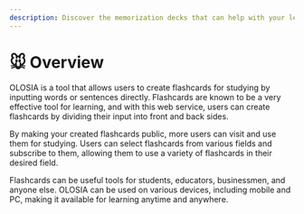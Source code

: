 ```yaml
---
description: Discover the memorization decks that can help with your learning.
---
```


# 🐭 Overview

OLOSIA is a tool that allows users to create flashcards for studying by inputting words or sentences directly. Flashcards are known to be a very effective tool for learning, and with this web service, users can create flashcards by dividing their input into front and back sides.

By making your created flashcards public, more users can visit and use them for studying. Users can select flashcards from various fields and subscribe to them, allowing them to use a variety of flashcards in their desired field.

Flashcards can be useful tools for students, educators, businessmen, and anyone else. OLOSIA can be used on various devices, including mobile and PC, making it available for learning anytime and anywhere.

